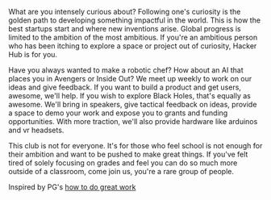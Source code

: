<p>
  What are you intensely curious about? Following one's curiosity
  is the golden path to developing something impactful in the
  world. This is how the best startups start and where new
  inventions arise. Global progress is limited to the ambition of
  the most ambitious. If you're an ambitious person who has been
  itching to explore a space or project out of curiosity, Hacker
  Hub is for you.
</p>
<p>
  Have you always wanted to make a robotic chef? How about an AI
  that places you in Avengers or Inside Out? We meet up weekly to
  work on our ideas and give feedback. If you want to build a
  product and get users, awesome, we'll help. If you wish to
  explore Black Holes, that's equally as awesome. We'll bring in
  speakers, give tactical feedback on ideas, provide a space to
  demo your work and expose you to grants and funding
  opportunities. With more traction, we'll also provide hardware
  like arduinos and vr headsets.
</p>
<p>
  This club is not for everyone. It's for those who feel school is
  not enough for their ambition and want to be pushed to make
  great things. If you've felt tired of solely focusing on grades
  and feel you can do so much more outside of a classroom, come
  join us, you're a rare group of people.
</p>
<p>Inspired by PG's <a href="https://paulgraham.com/greatwork.html">how to do great work</a></p>
